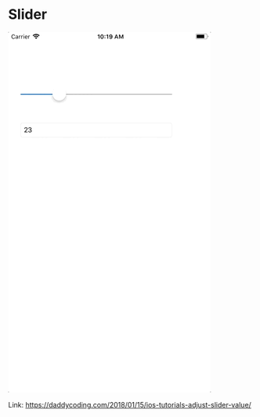 # Slider

![](https://github.com/zhiyao92/Slider/blob/master/Jan-16-2018%2010-19-08.gif)

Link: https://daddycoding.com/2018/01/15/ios-tutorials-adjust-slider-value/
